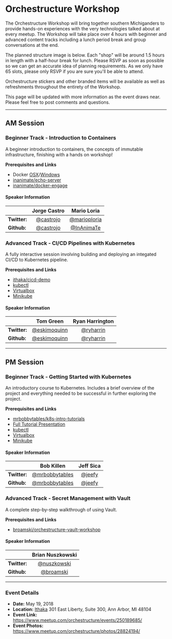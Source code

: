 # Orchestructure Workshop

The Orchestructure Workshop will bring together southern Michiganders to provide hands-on experiences with the very technologies talked about at every meetup. The Workshop will take place over 4 hours with beginner and advanced content tracks including a lunch period break and group conversations at the end.

The planned structure image is below. Each "shop" will be around 1.5 hours in length with a half-hour break for lunch. Please RSVP as soon as possible so we can get an accurate idea of planning requirements. As we only have 65 slots, please only RSVP if you are sure you'll be able to attend.

Orchestructure stickers and other branded items will be available as well as refreshments throughout the entirety of the Workshop.

This page will be updated with more information as the event draws near. Please feel free to post comments and questions.

---

## AM Session

### Beginner Track - Introduction to Containers

A beginner introduction to containers, the concepts of immutable infrastructure, finishing with a hands on workshop!

**Prerequisites and Links**
* Docker [OSX](https://store.docker.com/editions/community/docker-ce-desktop-mac)/[Windows](https://store.docker.com/editions/community/docker-ce-desktop-windows)
* [inanimate/echo-server](https://github.com/inanimate/echo-server)
* [inanimate/docker-engage](https://github.com/inanimate/docker-engage/)

#### Speaker Information

|              |                Jorge Castro               |                   Mario Loria                   |
|--------------|:-----------------------------------------:|:-----------------------------------------------:|
| **Twitter:** | [@castrojo](https://twitter.com/castrojo) | [@marioploria](https://twitter.com/marioploria) |
| **Github:**  |  [@castrojo](https://github.com/castrojo) |    [@InAnimaTe](https://github.com/InAnimaTe)   |

### Advanced Track - CI/CD Pipelines with Kubernetes

A fully interactive session involving building and deploying an integated CI/CD to Kubernetes pipeline.

**Prerequisites and Links**
* [ithaka/cicd-demo](https://github.com/ithaka/cicd-demo)
* [kubectl](https://kubernetes.io/docs/tasks/tools/install-kubectl/)
* [Virtualbox](https://github.com/kubernetes/minikube/releases)
* [Minikube](https://github.com/kubernetes/minikube#installation)

#### Speaker Information

|              |                    Tom Green                    |              Ryan Harrington              |
|--------------|:-----------------------------------------------:|:-----------------------------------------:|
| **Twitter:** | [@eskimoquinn](https://twitter.com/eskimoquinn) | [@ryharrin](https://twitter.com/ryharrin) |
| **Github:**  |  [@eskimoquinn](https://github.com/eskimoquinn) |  [@ryharrin](https://github.com/ryharrin) |

---

## PM Session

### Beginner Track - Getting Started with Kubernetes

An introductory course to Kubernetes. Includes a brief overview of the project and everything needed to be successful in further exploring the project.

**Prerequisites and Links**
* [mrbobbytables/k8s-intro-tutorials](https://github.com/mrbobbytables/k8s-intro-tutorials)
* [Full Tutorial Presentation](https://docs.google.com/presentation/d/1zrfVlE5r61ZNQrmXKx5gJmBcXnoa_WerHEnTxu5SMco/edit#slide=id.p) 
* [kubectl](https://kubernetes.io/docs/tasks/tools/install-kubectl/)
* [Virtualbox](https://github.com/kubernetes/minikube/releases)
* [Minikube](https://github.com/kubernetes/minikube#installation)

#### Speaker Information

|              |                      Bob Killen                     |              Jeff Sica              |
|--------------|:---------------------------------------------------:|:-----------------------------------:|
| **Twitter:** | [@mrbobbytables](https://twitter.com/mrbobbytables) | [@jeefy](https://twitter.com/jeefy) |
| **Github:**  |  [@mrbobbytables](https://github.com/mrbobbytables) |  [@jeefy](https://github.com/jeefy) |


### Advanced Track - Secret Management with Vault

A complete step-by-step walkthrough of using Vault. 

**Prerequisites and Links**
* [broamski/orchestructure-vault-workshop](https://github.com/broamski/orchestructure-vault-workshop)

#### Speaker Information

|              |                Brian Nuszkowski               |
|--------------|:---------------------------------------------:|
| **Twitter:** | [@nuszkowski](https://twitter.com/nuszkowski) |
| **Github:**  |    [@broamski](https://github.com/broamski)   |

---

### Event Details

* **Date:** May 19, 2018
* **Location:** [Ithaka](https://www.ithaka.org/) 301 East Liberty, Suite 300, Ann Arbor, MI 48104
* **Event Link:** https://www.meetup.com/orchestructure/events/250189685/
* **Event Photos:** https://www.meetup.com/orchestructure/photos/28824194/